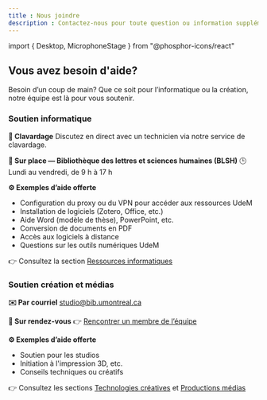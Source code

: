 ```yaml
---
title : Nous joindre
description : Contactez-nous pour toute question ou information supplémentaire.
---
```


import { Desktop, MicrophoneStage } from "@phosphor-icons/react"

## Vous avez besoin d'aide?

Besoin d’un coup de main? Que ce soit pour l’informatique ou la création, notre équipe est là pour vous soutenir.

<div className="support-grid">


<section className="support-card">
  <div className="support-header vertical">
    <Desktop size={120} color="#ffffff" weight="regular" aria-label="Icône soutien informatique" />
    <h3>Soutien informatique</h3>
</div>

**💬 Clavardage**
Discutez en direct avec un technicien via notre service de clavardage.

**📍 Sur place — Bibliothèque des lettres et sciences humaines (BLSH)**
🕒 Lundi au vendredi, de 9 h à 17 h

**⚙️ Exemples d’aide offerte**
- Configuration du proxy ou du VPN pour accéder aux ressources UdeM  
- Installation de logiciels (Zotero, Office, etc.)  
- Aide Word (modèle de thèse), PowerPoint, etc.  
- Conversion de documents en PDF  
- Accès aux logiciels à distance  
- Questions sur les outils numériques UdeM

👉 Consultez la section [Ressources informatiques](../informatique/index.md)

</section>

<section className="support-card">
  <div className="support-header vertical">
    <MicrophoneStage size={120} color="#ffffff" weight="regular" aria-label="Icône technologies créatives" />
      <h3>Soutien création et médias</h3>
</div>

**✉️ Par courriel**
[studio@bib.umontreal.ca](mailto:studio@bib.umontreal.ca)

**📅 Sur rendez-vous**
👉 [Rencontrer un membre de l’équipe](./equipe.md#équipe-technologies-créatives-et-médias)

**⚙️ Exemples d’aide offerte**
- Soutien pour les studios  
- Initiation à l'impression 3D, etc.  
- Conseils techniques ou créatifs

👉 Consultez les sections [Technologies créatives](../creatives/index.md) et [Productions médias](../medias/index.md)

</section>

</div>